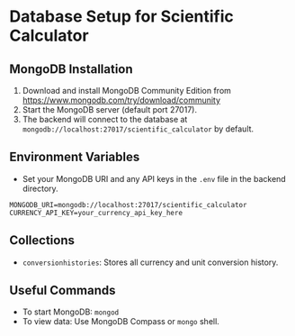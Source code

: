 # Database Setup for Scientific Calculator

## MongoDB Installation

1. Download and install MongoDB Community Edition from https://www.mongodb.com/try/download/community
2. Start the MongoDB server (default port 27017).
3. The backend will connect to the database at `mongodb://localhost:27017/scientific_calculator` by default.

## Environment Variables

- Set your MongoDB URI and any API keys in the `.env` file in the backend directory.

```
MONGODB_URI=mongodb://localhost:27017/scientific_calculator
CURRENCY_API_KEY=your_currency_api_key_here
```

## Collections
- `conversionhistories`: Stores all currency and unit conversion history.

## Useful Commands
- To start MongoDB: `mongod`
- To view data: Use MongoDB Compass or `mongo` shell.
